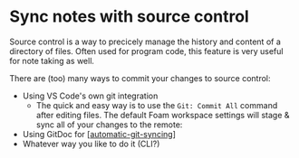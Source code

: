 # Sync notes with source control

Source control is a way to precicely manage the history and content of a directory of files.
Often used for program code, this feature is very useful for note taking as well.

There are (too) many ways to commit your changes to source control:

- Using VS Code's own git integration
  - The quick and easy way is to use the `Git: Commit All` command after editing files. The default Foam workspace settings will stage & sync all of your changes to the remote:
- Using GitDoc for [[automatic-git-syncing]]
- Whatever way you like to do it (CLI?)

[//begin]: # "Autogenerated link references for markdown compatibility"
[automatic-git-syncing]: ../recipes/automatic-git-syncing.md "Automatically Sync with Git"
[//end]: # "Autogenerated link references"
